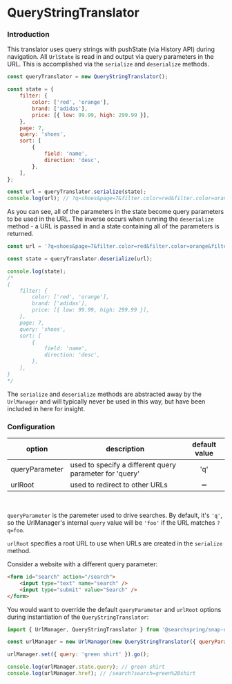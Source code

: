 # QueryStringTranslator
### Introduction

This translator uses query strings with pushState (via History API) during navigation. All `UrlState` is read in and output via query parameters in the URL. This is accomplished via the `serialize` and `deserialize` methods.

```js
const queryTranslator = new QueryStringTranslator();

const state = {
	filter: {
		color: ['red', 'orange'],
		brand: ['adidas'],
		price: [{ low: 99.99, high: 299.99 }],
	},
	page: 7,
	query: 'shoes',
	sort: [
		{
			field: 'name',
			direction: 'desc',
		},
	],
};

const url = queryTranslator.serialize(state);
console.log(url); // ?q=shoes&page=7&filter.color=red&filter.color=orange&filter.brand=adidas&filter.price.low=99.99&filter.price.high=299.99&sort.name=desc

```

As you can see, all of the parameters in the state become query parameters to be used in the URL. The inverse occurs when running the `deserialize` method - a URL is passed in and a state containing all of the parameters is returned.

```js
const url = '?q=shoes&page=7&filter.color=red&filter.color=orange&filter.brand=adidas&filter.price.low=99.99&filter.price.high=299.99&sort.name=desc';

const state = queryTranslator.deserialize(url);

console.log(state);
/*
{
	filter: {
		color: ['red', 'orange'],
		brand: ['adidas'],
		price: [{ low: 99.99, high: 299.99 }],
	},
	page: 7,
	query: 'shoes',
	sort: [
		{
			field: 'name',
			direction: 'desc',
		},
	],
}
*/
```

The `serialize` and `deserialize` methods are abstracted away by the `UrlManager` and will typically never be used in this way, but have been included in here for insight.

### Configuration

| option | description | default value |
|---|---|:---:|
| queryParameter | used to specify a different query parameter for 'query' | 'q' |
| urlRoot | used to redirect to other URLs | ➖ |

<br>

`queryParameter` is the paremeter used to drive searches. By default, it's `'q'`, so the UrlManager's internal `query` value will be `'foo'` if the URL matches `?q=foo`.

`urlRoot` specifies a root URL to use when URLs are created in the `serialize` method.

Consider a website with a different query parameter:

```html
<form id="search" action="/search">
	<input type="text" name="search" />
	<input type="submit" value="Search" />
</form>
```

You would want to override the default `queryParameter` and `urlRoot` options during instantiation of the `QueryStringTranslator`:

```js
import { UrlManager, QueryStringTranslator } from '@searchspring/snap-url-manager';

const urlManager = new UrlManager(new QueryStringTranslator({ queryParameter: 'search', urlRoot: '/search' }));

urlManager.set({ query: 'green shirt' }).go();

console.log(urlManager.state.query); // green shirt
console.log(urlManager.href); // /search?search=green%20shirt
```
